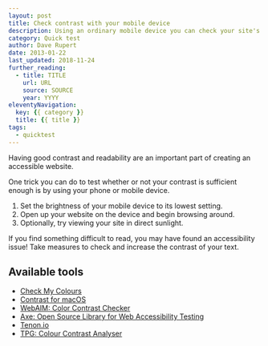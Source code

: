 ```yaml
---
layout: post
title: Check contrast with your mobile device
description: Using an ordinary mobile device you can check your site's readability.
category: Quick test
author: Dave Rupert
date: 2013-01-22
last_updated: 2018-11-24
further_reading:
  - title: TITLE
    url: URL
    source: SOURCE
    year: YYYY
eleventyNavigation:
  key: {{ category }}
  title: {{ title }}
tags:
  - quicktest
---
```


Having good contrast and readability are an important part of creating an accessible website.

One trick you can do to test whether or not your contrast is sufficient enough is by using your phone or mobile device.

1. Set the brightness of your mobile device to its lowest setting.
1. Open up your website on the device and begin browsing around.
1. Optionally, try viewing your site in direct sunlight.

If you find something difficult to read, you may have found an accessibility issue! Take measures to check and increase the contrast of your text.


## Available tools

- [Check My Colours](http://www.checkmycolours.com/)
- [Contrast for macOS](https://usecontrast.com/)
- [WebAIM: Color Contrast Checker](https://webaim.org/resources/contrastchecker/)
- [Axe: Open Source Library for Web Accessibility Testing](https://www.deque.com/axe/)
- [Tenon.io](https://tenon.io/)
- [TPG: Colour Contrast Analyser](https://developer.paciellogroup.com/resources/contrastanalyser/)
